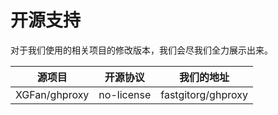 # 开源支持

对于我们使用的相关项目的修改版本，我们会尽我们全力展示出来。

| 源项目 | 开源协议 | 我们的地址 |
| ------ | ------- | ---------- |
| XGFan/ghproxy | no-license | fastgitorg/ghproxy |
